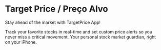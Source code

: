 # Target Price / Preço Alvo

Stay ahead of the market with TargetPrice App!

Track your favorite stocks in real-time and set custom price alerts so you never miss a critical movement. Your personal stock market guardian, right on your iPhone.

